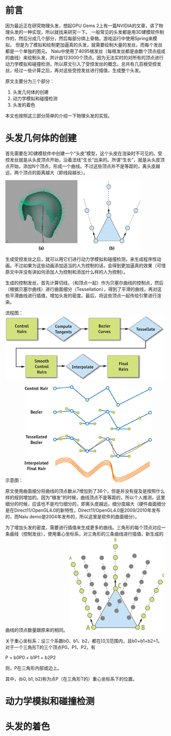 # 前言

因为最近正在研究物理头发，想起GPU Gems 2上有一篇NVIDIA的文章，讲了物理头发的一种实现，所以就找来研究一下。
一般常见的头发都是用3D建模软件制作的，然后分成几个部分，然后每部分绑上骨骼。游戏运行中使用Spring来模拟。
但是为了模拟和绘制更加逼真的头发，就需要绘制大量的发丝，而每个发丝都是一个单独的图元。
Nalu中使用了4095根发丝（每根发丝都是由数个顶点组成的曲线）来绘制头发，共计由123000个顶点。因为无法实时的对所有的顶点进行动力学模拟和碰撞检测，所以原文引入了受控发丝的概念。总共有几百根受控发丝，经过一些计算之后，再对这些受控发丝进行插值，生成整个头发。

原文主要分为三个部分：
1. 头发几何体的创建
2. 动力学模拟和碰撞检测
3. 头发的着色

本文也按照这三部分简单的介绍一下物理头发的实现。

# 头发几何体的创建

首先需要在3D建模软件中创建一个“头皮”模型，这个头皮在渲染时不可见的。受控发丝就是从头皮顶点开始，沿着法线“生长”出来的。所谓“生长”，就是从头皮顶点开始，添加N个顶点，形成一个曲线。不过这些顶点并不是等距的，离头皮越远，两个顶点的距离越大（即线段越长）。

![scalp](pic/scalp.png)

生成受控发丝之后，就可以用它们进行动力学模拟和碰撞检测，来生成程序性动画。不过如果为这些动画添加适当的人为控制的话，会得到更加逼真的效果（可惜原文中并没有讲如何添加人为控制和添加什么样的人为控制）。

生成的控制发丝，首先计算切线，（和顶点一起）作为贝塞尔曲线的控制点，然后（根据贝塞尔曲线）进行曲面细分（Tessellation），得到了平滑的曲线，再对这些平滑曲线进行插值，增加头发的密度。最后，将这些顶点一起传给引擎进行渲染。

流程图：
![data flow](pic/dataflow.png)

示意图：
![steps](pic/steps.png)

原文使用曲面细分将曲线的顶点数从7增加到了36个，但是并没有提及是按照什么样的规则增加的。因为“植发”的时候，曲线顶点不是等距的，所以个人推测，这里细分的时候，应该也不是均匀细分的，即离头皮越远，细分度越大（硬件曲面细分是在Direct11/OpenGL4.0的新特性，Direct11/OpenGL4.0是2009/2010年发布的，而Nalu demo是2004年发布的，所以这里是软件的曲面细分）。


为了增加头发的密度，需要进行插值来生成更多的曲线。三角形的每个顶点对应一条曲线（控制发丝），使用重心坐标系，对三角形的三条曲线进行插值，新生成的曲线的顶点数量跟原来的相同。
![interpolation](pic/interpolation.png)

关于重心坐标系：设三个系数b0、b1、b2，都在[0,1]范围内，且b0+b1+b2=1。对于一个三角形T的三个顶点P0、P1、P2，有

P = b0P0 + b1P1 + b2P2

则，P在三角形内部或边上。

其中，(b0, b1, b2)称为点P（在三角形T的）重心坐标系下的位置。


# 动力学模拟和碰撞检测

# 头发的着色






